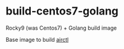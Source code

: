 # build-centos7-golang

Rocky9 (was Centos7) + Golang build image

Base image to build [airctl](https://github.com/platform9/airctl)
